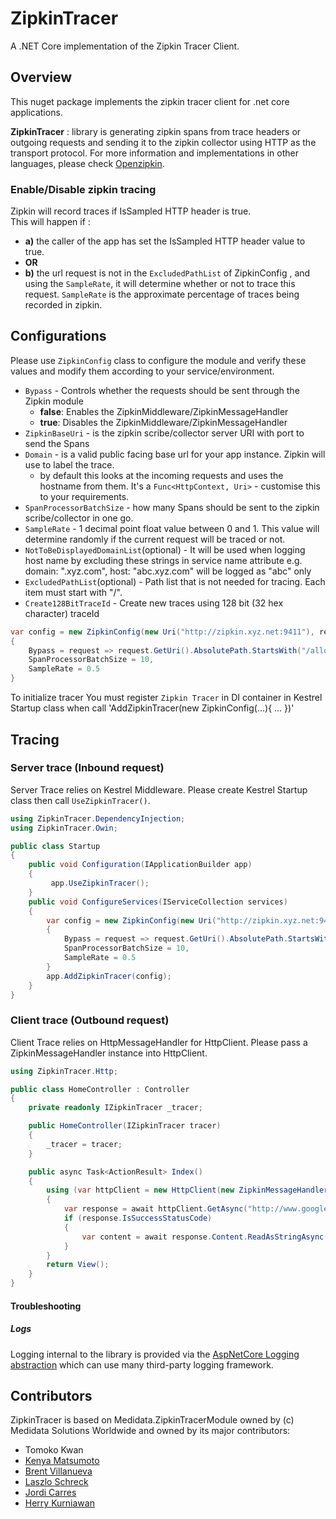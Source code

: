 # ZipkinTracer
A .NET Core implementation of the Zipkin Tracer Client.

## Overview
This nuget package implements the zipkin tracer client for .net core applications.

**ZipkinTracer** : library is generating zipkin spans from trace headers or outgoing requests and sending it to the zipkin collector using HTTP as the transport protocol. For more information
and implementations in other languages, please check [Openzipkin](https://github.com/openzipkin/).

### Enable/Disable zipkin tracing

Zipkin will record traces if IsSampled HTTP header is true.  
This will happen if :
- **a)** the caller of the app has set the IsSampled HTTP header value to true.
- **OR**
- **b)** the url request is not in the `ExcludedPathList` of ZipkinConfig , and using the `SampleRate`, it will
determine whether or not to trace this request. `SampleRate` is the approximate percentage of traces being recorded in
zipkin.

## Configurations
Please use `ZipkinConfig` class to configure the module and verify these values and modify them according to your
service/environment.

- `Bypass` - Controls whether the requests should be sent through the Zipkin module
  - **false**: Enables the ZipkinMiddleware/ZipkinMessageHandler
  - **true**: Disables the ZipkinMiddleware/ZipkinMessageHandler
- `ZipkinBaseUri` - is the zipkin scribe/collector server URI with port to send the Spans
- `Domain` - is a valid public facing base url for your app instance. Zipkin will use to label the trace.
  - by default this looks at the incoming requests and uses the hostname from them. It's a `Func<HttpContext, Uri>` - customise this to your requirements.
- `SpanProcessorBatchSize` - how many Spans should be sent to the zipkin scribe/collector in one go.
- `SampleRate` - 1 decimal point float value between 0 and 1. This value will determine randomly if the current request will be traced or not.	 
- `NotToBeDisplayedDomainList`(optional) - It will be used when logging host name by excluding these strings in service name attribute
	e.g. domain: ".xyz.com", host: "abc.xyz.com" will be logged as "abc" only    
- `ExcludedPathList`(optional) - Path list that is not needed for tracing. Each item must start with "/".
- `Create128BitTraceId` - Create new traces using 128 bit (32 hex character) traceId


```csharp
var config = new ZipkinConfig(new Uri("http://zipkin.xyz.net:9411"), request => new Uri("https://yourservice.com"))
{
	Bypass = request => request.GetUri().AbsolutePath.StartsWith("/allowed"),
	SpanProcessorBatchSize = 10,
	SampleRate = 0.5
}
```

To initialize tracer You must register `Zipkin Tracer` in DI container in Kestrel Startup class when call 'AddZipkinTracer(new ZipkinConfig(...){ ... })'

## Tracing

### Server trace (Inbound request)
Server Trace relies on Kestrel Middleware. Please create Kestrel Startup class then call `UseZipkinTracer()`.


```csharp
using ZipkinTracer.DependencyInjection;
using ZipkinTracer.Owin;

public class Startup
{
    public void Configuration(IApplicationBuilder app)
    {
         app.UseZipkinTracer();
    }
    public void ConfigureServices(IServiceCollection services)
    {
		var config = new ZipkinConfig(new Uri("http://zipkin.xyz.net:9411"), request => new Uri("https://yourservice.com"))
		{
			Bypass = request => request.GetUri().AbsolutePath.StartsWith("/allowed"),
			SpanProcessorBatchSize = 10,
			SampleRate = 0.5
		}
        app.AddZipkinTracer(config);
    }
}

```

### Client trace (Outbound request)
Client Trace relies on HttpMessageHandler for HttpClient. Please pass a ZipkinMessageHandler instance into HttpClient.

```csharp
using ZipkinTracer.Http;

public class HomeController : Controller
{
	private readonly IZipkinTracer _tracer;

	public HomeController(IZipkinTracer tracer)
	{
		_tracer = tracer;
	}

    public async Task<ActionResult> Index()
    {
        using (var httpClient = new HttpClient(new ZipkinMessageHandler(_tracer))))
        {
            var response = await httpClient.GetAsync("http://www.google.com");
            if (response.IsSuccessStatusCode)
            {
                var content = await response.Content.ReadAsStringAsync();
            }
        }
        return View();
    }
}
```

#### Troubleshooting

##### Logs

Logging internal to the library is provided via the [AspNetCore Logging abstraction](https://docs.microsoft.com/en-us/aspnet/core/fundamentals/logging) which can use many third-party logging framework.

## Contributors
ZipkinTracer is based on Medidata.ZipkinTracerModule owned by (c) Medidata Solutions Worldwide and owned by its major contributors:
* Tomoko Kwan
* [Kenya Matsumoto](https://github.com/kenyamat)
* [Brent Villanueva](https://github.com/bvillanueva-mdsol)
* [Laszlo Schreck](https://github.com/lschreck-mdsol)
* [Jordi Carres](https://github.com/jcarres-mdsol)
* [Herry Kurniawan](https://github.com/hkurniawan-mdsol)
